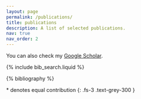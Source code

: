 ```yaml
---
layout: page
permalink: /publications/
title: publications
description: A list of selected publications.
nav: true
nav_order: 2
---
```

You can also check my <a href='https://scholar.google.com/citations?user=UqSOfcQAAAAJ&hl=en/'> Google Scholar</a>.

<!-- _pages/publications.md -->

<!-- Bibsearch Feature -->

{% include bib_search.liquid %}

<div class="publications">

{% bibliography %}

</div>

\* denotes equal contribution
{: .fs-3 .text-grey-300 }
